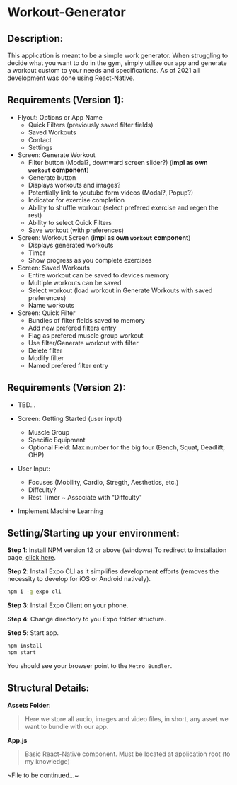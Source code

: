 # Workout-Generator

## Description:

This application is meant to be a simple work generator. When struggling to decide what you want to do in the gym, simply utilize our app and generate a workout custom to your needs and specifications. As of 2021 all development was done using React-Native.

## Requirements (Version 1):

- Flyout: Options or App Name
  - Quick Filters (previously saved filter fields)
  - Saved Workouts
  - Contact
  - Settings
- Screen: Generate Workout
  - Filter button (Modal?, downward screen slider?) (**impl as own `workout` component**)
  - Generate button
  - Displays workouts and images?
  - Potentially link to youtube form videos (Modal?, Popup?)
  - Indicator for exercise completion
  - Ability to shuffle workout (select prefered exercise and regen the rest)
  - Ability to select Quick Filters
  - Save workout (with preferences)
- Screen: Workout Screen (**impl as own `workout` component**)
  - Displays generated workouts
  - Timer
  - Show progress as you complete exercises
- Screen: Saved Workouts
  - Entire workout can be saved to devices memory
  - Multiple workouts can be saved
  - Select workout (load workout in Generate Workouts with saved preferences)
  - Name workouts
- Screen: Quick Filter
  - Bundles of filter fields saved to memory
  - Add new prefered filters entry
  - Flag as prefered muscle group workout
  - Use filter/Generate workout with filter
  - Delete filter
  - Modify filter
  - Named prefered filter entry

## Requirements (Version 2):

- TBD...
- Screen: Getting Started (user input)
  - Muscle Group
  - Specific Equipment
  - Optional Field: Max number for the big four (Bench, Squat, Deadlift, OHP)
- User Input:
  - Focuses (Mobility, Cardio, Stregth, Aesthetics, etc.)
  - Diffculty?
  - Rest Timer ~ Associate with "Diffculty"

- Implement Machine Learning

## Setting/Starting up your environment:

**Step 1**: Install NPM version 12 or above (windows)
To redirect to installation page, [click here](https://docs.npmjs.com/downloading-and-installing-node-js-and-npm).

**Step 2**: Install Expo CLI as it simplifies development efforts (removes the necessity to develop for iOS or Android natively).

```cmd
npm i -g expo cli
```

**Step 3**: Install Expo Client on your phone.

**Step 4**: Change directory to you Expo folder structure.

**Step 5**: Start app.

```cmd
npm install
npm start
```

You should see your browser point to the `Metro Bundler`.

## Structural Details:

**Assets Folder**:

> Here we store all audio, images and video files, in short, any asset we want to bundle with our app.

**App.js**

> Basic React-Native component. Must be located at application root (to my knowledge)

~File to be continued...~
